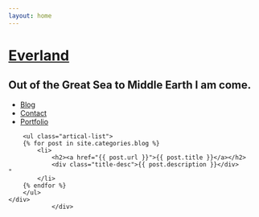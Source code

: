 ```yaml
---
layout: home
---
```


<div class="index-content blog">
    <div class="section">
    <div class="header">
     <h1><a href="/">Everland</a></h1>
     <h2>Out of the Great Sea to Middle Earth I am come.</h2>
   </div>
        <ul class="artical-cate">        
            <li class="on"><a href="/"><span>Blog</span></a></li>
            <li><a href="/contact"><span>Contact</span></a></li>
            <li><a href="/portfolio"><span>Portfolio</span></a></li>
        </ul>

        <ul class="artical-list">
        {% for post in site.categories.blog %}
            <li>
                <h2><a href="{{ post.url }}">{{ post.title }}</a></h2>
                <div class="title-desc">{{ post.description }}</div>                "
            </li>
        {% endfor %}
        </ul>
    </div>    
                </div>
